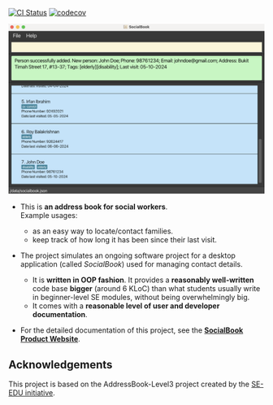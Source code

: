 [![CI Status](https://github.com/AY2425S1-CS2103-F10-2/tp/workflows/Java%20CI/badge.svg)](https://github.com/AY2425S1-CS2103-F10-2/tp/actions)
[![codecov](https://codecov.io/gh/AY2425S1-CS2103-F10-2/tp/branch/master/graph/badge.svg)](https://codecov.io/gh/AY2425S1-CS2103-F10-2/tp)

![Ui](docs/images/Ui.png)

* This is **an address book for social workers**.<br>
  Example usages:
  * as an easy way to locate/contact families.
  * keep track of how long it has been since their last visit. 

* The project simulates an ongoing software project for a desktop application (called _SocialBook_) used for managing contact details.

  * It is **written in OOP fashion**. It provides a **reasonably well-written** code base **bigger** (around 6 KLoC) than what students usually write in beginner-level SE modules, without being overwhelmingly big.
  * It comes with a **reasonable level of user and developer documentation**.

* For the detailed documentation of this project, see the **[SocialBook Product Website](https://ay2425s1-cs2103-f10-2.github.io/tp)**.

## Acknowledgements
This project is based on the AddressBook-Level3 project created by the [SE-EDU initiative](https://se-education.org).
